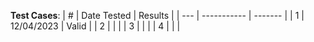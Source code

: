 **Test Cases**:
| \#  | Date Tested | Results |
| --- | ----------- | ------- |
| 1   | 12/04/2023  | Valid   |
| 2   |             |         |
| 3   |             |         |
| 4   |             |         |